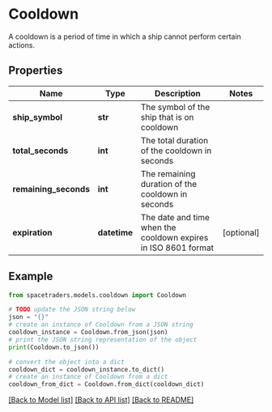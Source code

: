 # Cooldown

A cooldown is a period of time in which a ship cannot perform certain actions.

## Properties

Name | Type | Description | Notes
------------ | ------------- | ------------- | -------------
**ship_symbol** | **str** | The symbol of the ship that is on cooldown | 
**total_seconds** | **int** | The total duration of the cooldown in seconds | 
**remaining_seconds** | **int** | The remaining duration of the cooldown in seconds | 
**expiration** | **datetime** | The date and time when the cooldown expires in ISO 8601 format | [optional] 

## Example

```python
from spacetraders.models.cooldown import Cooldown

# TODO update the JSON string below
json = "{}"
# create an instance of Cooldown from a JSON string
cooldown_instance = Cooldown.from_json(json)
# print the JSON string representation of the object
print(Cooldown.to_json())

# convert the object into a dict
cooldown_dict = cooldown_instance.to_dict()
# create an instance of Cooldown from a dict
cooldown_from_dict = Cooldown.from_dict(cooldown_dict)
```
[[Back to Model list]](../README.md#documentation-for-models) [[Back to API list]](../README.md#documentation-for-api-endpoints) [[Back to README]](../README.md)


